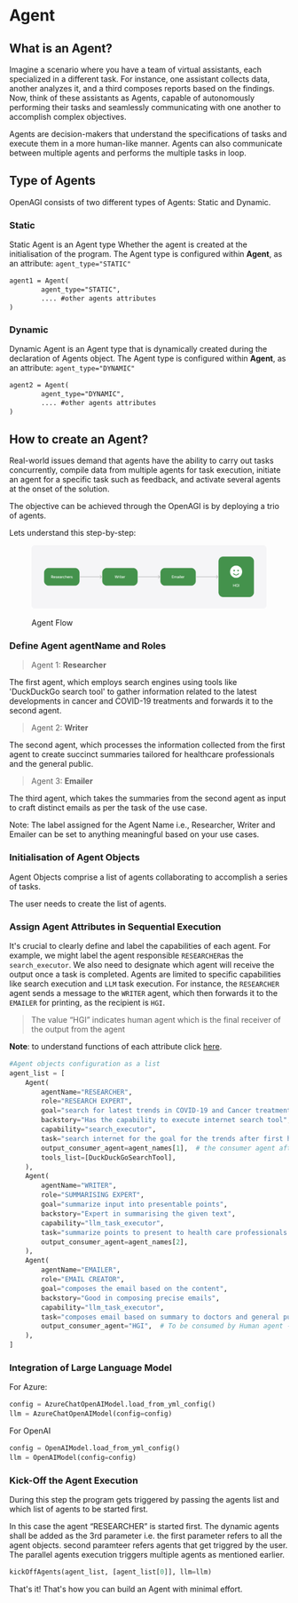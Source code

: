 # Agent

## What is an Agent?

Imagine a scenario where you have a team of virtual assistants, each specialized in a different task. For instance, one assistant collects data, another analyzes it, and a third composes reports based on the findings. Now, think of these assistants as Agents, capable of autonomously performing their tasks and seamlessly communicating with one another to accomplish complex objectives.

Agents are decision-makers that understand the specifications of tasks and execute them in a more human-like manner. Agents can also communicate between multiple agents and performs the multiple tasks in loop.

## Type of Agents

OpenAGI consists of two different types of Agents: Static and Dynamic.

### Static

Static Agent is an Agent type Whether the agent is created at the initialisation of the program. The Agent type is configured within **Agent**, as an attribute: `agent_type="STATIC"`

```
agent1 = Agent(
        agent_type="STATIC",
        .... #other agents attributes
)
```

### Dynamic

Dynamic Agent is an Agent type that is dynamically created during the declaration of Agents object. The Agent type is configured within **Agent**, as an attribute: `agent_type="DYNAMIC"`

```
agent2 = Agent(
        agent_type="DYNAMIC",
        .... #other agents attributes
)
```

## How to create an Agent?

Real-world issues demand that agents have the ability to carry out tasks concurrently, compile data from multiple agents for task execution, initiate an agent for a specific task such as feedback, and activate several agents at the onset of the solution.

The objective can be achieved through the OpenAGI is by deploying a trio of agents.

Lets understand this step-by-step:

<figure><img src="../.gitbook/assets/1.png" alt=""><figcaption><p>Agent Flow</p></figcaption></figure>

### Define Agent agentName and Roles

> Agent 1: **Researcher**

The first agent, which employs search engines using tools like 'DuckDuckGo search tool' to gather information related to the latest developments in cancer and COVID-19 treatments and forwards it to the second agent.

> Agent 2: **Writer**

The second agent, which processes the information collected from the first agent to create succinct summaries tailored for healthcare professionals and the general public.

> Agent 3: **Emailer**

The third agent, which takes the summaries from the second agent as input to craft distinct emails as per the task of the use case.

Note: The label assigned for the Agent Name i.e., Researcher, Writer and Emailer can be set to anything meaningful based on your use cases.

### Initialisation of Agent Objects

Agent Objects comprise a list of agents collaborating to accomplish a series of tasks.

The user needs to create the list of agents.

### Assign Agent Attributes in Sequential Execution

It's crucial to clearly define and label the capabilities of each agent. For example, we might label the agent responsible `RESEARCHER`as the `search_executor`. We also need to designate which agent will receive the output once a task is completed. Agents are limited to specific capabilities like search execution and `LLM` task execution. For instance, the `RESEARCHER` agent sends a message to the `WRITER` agent, which then forwards it to the `EMAILER` for printing, as the recipient is `HGI`.

> The value “HGI” indicates human agent which is the final receiver of the output from the agent

**Note**: to understand functions of each attribute click [here](https://openagi.aiplanet.com/components/agent-attributes).

```python
#Agent objects configuration as a list
agent_list = [
    Agent(
        agentName="RESEARCHER",
        role="RESEARCH EXPERT",
        goal="search for latest trends in COVID-19 and Cancer treatment that includes medicines, physical exercises, overall management and prevention aspects",
        backstory="Has the capability to execute internet search tool",
        capability="search_executor",
        task="search internet for the goal for the trends after first half of 2023",
        output_consumer_agent=agent_names[1],  # the consumer agent after executing task
        tools_list=[DuckDuckGoSearchTool],
    ),
    Agent(
        agentName="WRITER",
        role="SUMMARISING EXPERT",
        goal="summarize input into presentable points",
        backstory="Expert in summarising the given text",
        capability="llm_task_executor",
        task="summarize points to present to health care professionals and general public separately",
        output_consumer_agent=agent_names[2],
    ),
    Agent(
        agentName="EMAILER",
        role="EMAIL CREATOR",
        goal="composes the email based on the content",
        backstory="Good in composing precise emails",
        capability="llm_task_executor",
        task="composes email based on summary to doctors and general public separately into a file with subject-summary and details",
        output_consumer_agent="HGI",  # To be consumed by Human agent - output will be printed
    ),
]
```

### Integration of Large Language Model

For Azure:

```python
config = AzureChatOpenAIModel.load_from_yml_config()
llm = AzureChatOpenAIModel(config=config)
```

For OpenAI

```python
config = OpenAIModel.load_from_yml_config()
llm = OpenAIModel(config=config)
```

### Kick-Off the Agent Execution

During this step the program gets triggered by passing the agents list and which list of agents to be started first.

In this case the agent “RESEARCHER” is started first. The dynamic agents shall be added as the 3rd parameter i.e. the first parameter refers to all the agent objects. second paramteer refers agents that get triggred by the user. The parallel agents execution triggers multiple agents as mentioned earlier.

```python
kickOffAgents(agent_list, [agent_list[0]], llm=llm)
```

That's it! That's how you can build an Agent with minimal effort.
